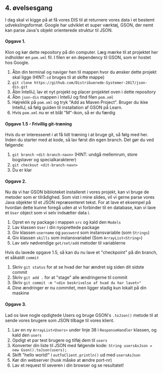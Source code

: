 ## 4. øvelsesgang

I dag skal vi kigge på at få vores DIS til at returnere vores data i et bestemt udvekslingsformat. Google har udviklet et super
værktøj, GSON, der nemt kan parse Java's objekt orienterede struktur til JSON. 

#### Opgave 1.
Klon og kør dette repository på din computer. Læg mærke til at projektet her indholder en `pom.xml` fil. I filen er en dependency til GSON, som er hostet hos Google. 

1. Åbn din terminal og naviger hen til mappen hvor du ønsker dette projekt skal ligge (HINT: `cd` bruges til at skifte mappe)
2. `git clone https://github.com/Distribuerede-Systemer-2017/json-dis.git`
3. Åbn IntelliJ, lav et nyt projekt og placer projektet oven i dette repository
4. Åbn `json-dis` mappen i IntellJ og find filen `pom.xml`
5. Højreklik på `pom.xml` og tryk "Add as Maven Project". Bruger du ikke IntelliJ, så følg guiden til installation af GSON på  Learn.
6. Hvis `pom.xml` nu er et blåt "M"-ikon, så er du færdig

#### Opgave 1.5 - Frivillig git-træning
Hvis du er interesseret i at få lidt træning i at bruge git, så følg med her.
Inden du starter med at kode, så lav først din egen branch. Det gør du ved følgende:

1. `git branch <dit-branch-navn>` (HINT: undgå mellemrum, store bogstaver og specialkarakterer)
2. `git checkout <dit-branch-navn>`
3. Du er klar

#### Opgave 2.
Nu da vi har GSON biblioteket installeret i vores projekt, kan vi bruge de metoder som er tilrådighed. Som vist i mine slides, vil vi gerne parse vores Java objekter til et JSON repræsenteret tekst. For at lave et eksempel på hvordan dette kunne foregå uden at vi forbinder til en database, kan vi lave et `User` object som vi selv indsætter data i.

1. Opret en ny package i mappen `src` og kald den `Models`
2. Lav klassen `User` i din nyoprettede package 
3. Giv klassen `username` og `password` som instansvariable (som `Strings`)
4. Giv klassen `skills` som instansvariabel (Som `ArrayList<String>`)
5. Lav selv nødvendige `get/set/add` metoder til variablerne

Hvis du lavede opgave 1.5, så kan du nu lave et "checkpoint" på din branch, et såkaldt `commit`
1. Skriv `git status` for at se hvad der har ændret sig siden dit sidste commit
2. Skriv `git add .` for at "stage" alle ændringerne til commit
3. Skriv `git commit -m "<din beskrivelse af hvad du har lavet>"`
4. Dine ændringer er nu commitet, men ligger stadig kun lokalt på din maskine

#### Opgave 3.
Lad os lave nogle opdigtede Users og bruge GSON's `.toJson()` metode til at sende vores brugere som JSON tilbage til vores klient.

1. Lav en ny `ArrayList<Users>` under linje 38 i `ResponseHandler` klassen, og kald den `users`
2. Opdigt et par test brugere og tilføj dem til `users`
3. Konverter din liste til JSON med følgende kode: `String usersAsJson = new Gson().toJson(users);`
4. Skift "hello world!" i `outToClient.println()` ud med `usersAsJson`
5. Kør din webserver (husk måske at ændre port-nr)
6. Lav et request til severen i din browser og se resultatet!
